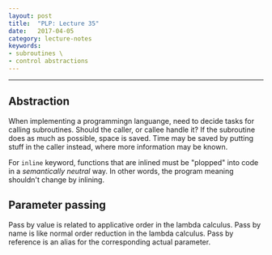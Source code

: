 ```yaml
---
layout: post
title:  "PLP: Lecture 35"
date:   2017-04-05
category: lecture-notes
keywords:
- subroutines \
- control abstractions
---
```


<script type="text/javascript" async
  src="https://cdn.mathjax.org/mathjax/latest/MathJax.js?config=TeX-MML-AM_CHTML">
</script>

<script type="text/x-mathjax-config">
MathJax.Hub.Config({
  TeX: { equationNumbers: { autoNumber: "AMS" } },
  tex2jax: {inlineMath: [['$','$'], ['\\(','\\)']]}
});
</script>

---

## Abstraction

When implementing a programmingn languange, need to decide tasks for calling subroutines. Should the caller, or callee handle it? If the subroutine does as much as possible, space is saved. Time may be saved by putting stuff in the caller instead, where more information may be known. 

For `inline` keyword, functions that are inlined must be "plopped" into code in a *semantically neutral* way. In other words, the program meaning shouldn't change by inlining. 

## Parameter passing

Pass by value is related to applicative order in the lambda calculus.
Pass by name is like normal order reduction in the lambda calculus. 
Pass by reference is an alias for the corresponding actual parameter.